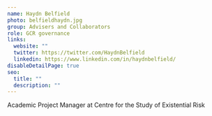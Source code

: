 ```yaml
---
name: Haydn Belfield
photo: belfieldhaydn.jpg
group: Advisers and Collaborators
role: GCR governance
links:
  website: ""
  twitter: https://twitter.com/HaydnBelfield
  linkedin: https://www.linkedin.com/in/haydnbelfield/
disableDetailPage: true
seo:
  title: ""
  description: ""
---
```


Academic Project Manager at Centre for the Study of Existential Risk
